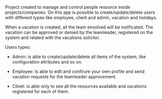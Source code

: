Project created to manage and control people resource inside projects/companies. On this app is possible to create/update/delete users with different types like employee, client and admin, vacation and holidays. 

When a vacation is created, all the team envolved will be notificated. The vacation can be approved or denied by the teamleader, registered on the system and related with the vacations solicitor.

Users types:
* Admin: is able to create/update/delete all items of the system, like configuration attributes and so on. 

* Employee: Is able to edit and confirure your own profile and send vacation requests for the teamleader approvement.

* Clinet: is able only to see all the resources available and vacations registered for each of them.
